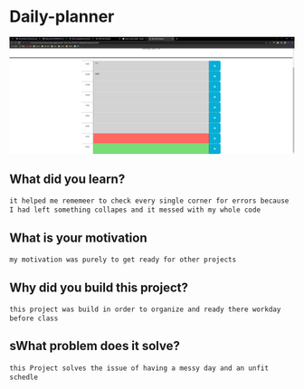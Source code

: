 # Daily-planner
![unidentifed object.](./Assets/screenshot.png)
## What did you learn? 

```
it helped me rememeer to check every single corner for errors because I had left something collapes and it messed with my whole code 
```

## What is your motivation

```
my motivation was purely to get ready for other projects 
```

## Why did you build this project?

```
this project was build in order to organize and ready there workday before class
```

## sWhat problem does it solve?

```
this Project solves the issue of having a messy day and an unfit schedle
```
